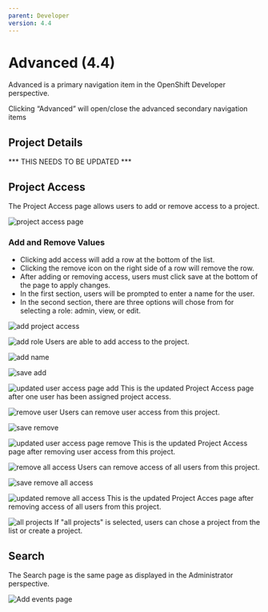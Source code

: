 ```yaml
---
parent: Developer
version: 4.4
---
```


# Advanced (4.4)
Advanced is a primary navigation item in the OpenShift Developer perspective.

Clicking “Advanced” will open/close the advanced secondary navigation items

## Project Details
 *** THIS NEEDS TO BE UPDATED ***
 
## Project Access
The Project Access page allows users to add or remove access to a project.

![project access page](img/membership1.png)

### Add and Remove Values
* Clicking add access will add a row at the bottom of the list.
* Clicking the remove icon on the right side of a row will remove the row.
* After adding or removing access, users must click save at the bottom of the page to apply changes.
* In the first section, users will be prompted to enter a name for the user.
* In the second section, there are three options will chose from for selecting a role: admin, view, or edit.

![add project access](img/membership3.png)

![add role](img/membership5.png)
Users are able to add access to the project.

![add name](img/membership7.png)

![save add](img/membership9.png)

![updated user access page add](img/membership12.png)
This is the updated Project Access page after one user has been assigned project access.

![remove user](img/membership30.png)
Users can remove user access from this project.

![save remove](img/membership40.png)

![updated user access page remove](img/membership1.png)
This is the updated Project Access page after removing user access from this project.

![remove all access](img/membership50.png)
Users can remove access of all users from this project.

![save remove all access](img/membership14.png)

![updated remove all access](img/membership60.png)
This is the updated Project Acces page after removing access of all users from this project.

![all projects](img/membershipallprojects.png)
If "all projects" is selected, users can chose a project from the list or create a project.


## Search 
The Search page is the same page as displayed in the Administrator perspective.

![Add events page](img/image4.png)
